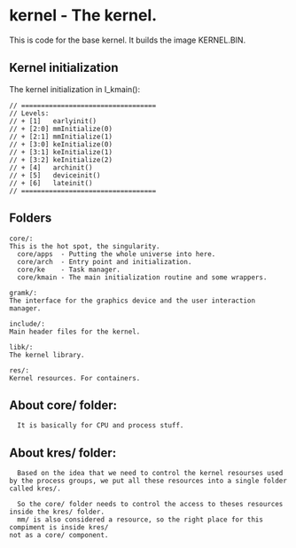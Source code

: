 # kernel - The kernel.

This is code for the base kernel. It builds the image KERNEL.BIN.


## Kernel initialization

The kernel initialization in I_kmain():

```
// ==================================
// Levels:
// + [1]   earlyinit()
// + [2:0] mmInitialize(0)
// + [2:1] mmInitialize(1)
// + [3:0] keInitialize(0)
// + [3:1] keInitialize(1)
// + [3:2] keInitialize(2)
// + [4]   archinit()
// + [5]   deviceinit()
// + [6]   lateinit()
// ==================================
```


## Folders

```
core/:
This is the hot spot, the singularity.
  core/apps  - Putting the whole universe into here.
  core/arch  - Entry point and initialization.
  core/ke    - Task manager.
  core/kmain - The main initialization routine and some wrappers. 

gramk/:
The interface for the graphics device and the user interaction manager.

include/:
Main header files for the kernel.

libk/:
The kernel library.

res/:
Kernel resources. For containers.

```

## About core/ folder:

```
  It is basically for CPU and process stuff.
```

## About kres/ folder:

```
  Based on the idea that we need to control the kernel resourses used 
by the process groups, we put all these resources into a single folder called kres/. 

  So the core/ folder needs to control the access to theses resources 
inside the kres/ folder.
  mm/ is also considered a resource, so the right place for this compiment is inside kres/ 
not as a core/ component.
```


      
